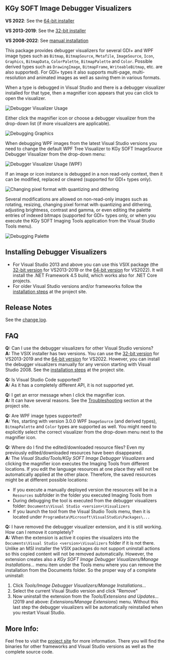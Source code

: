 ## KGy SOFT Image Debugger Visualizers

**VS 2022**: See the [64-bit installer](https://marketplace.visualstudio.com/items?itemName=KGySoft.drawing-debugger-visualizers-x64)

**VS 2013-2019**: See the [32-bit installer](https://marketplace.visualstudio.com/items?itemName=KGySoft.drawing-debugger-visualizers)

**VS 2008-2022**: See [manual installation](https://github.com/koszeggy/KGySoft.Drawing.Tools#installing-debugger-visualizers)

This package provides debugger visualizers for several  GDI+ and WPF image types such as `Bitmap`, `BitmapSource`, `Metafile`, `ImageSource`, `Icon`, `Graphics`, `BitmapData`, `ColorPalette`, `BitmapPalette` and `Color`. Possible derived types such as `DrawingImage`, `BitmapFrame`, `WriteableBitmap`, etc. are also supported). For GDI+ types it also supports multi-page, multi-resolution and animated images as well as saving them in various formats.

When a type is debugged in Visual Studio and there is a debugger visualizer installed for that type, then a magnifier icon appears that you can click to open the visualizer.

![Debugger Visualizer Usage](https://kgysoft.net/images/DebuggerVisualizerUsage.png)

Either click the magnifier icon or choose a debugger visualizer from the drop-down list (if more visualizers are applicable).

![Debugging Graphics](https://kgysoft.net/images/DebugGraphics.png)

When debugging WPF images from the latest Visual Studio versions you need to change the default WPF Tree Visualizer to KGy SOFT ImageSource Debugger Visualizer from the drop-down menu:

![Debugger Visualizer Usage (WPF)](https://kgysoft.net/images/DebuggerVisualizerWpfUsage.png)

If an image or icon instance is debugged in a non read-only context, then it can be modified, replaced or cleared (supported for GDI+ types only).

![Changing pixel format with quantizing and dithering](https://kgysoft.net/images/Quantizing.png)

Several modifications are allowed on non-read-only images such as rotating, resizing, changing pixel format with quantizing and dithering, adjusting brightness, contrast and gamma, or even editing the palette entries of indexed bitmaps (supported for GDI+ types only, or when you execute the KGy SOFT Imaging Tools application from the Visual Studio Tools menu).

![Debugging Palette](https://kgysoft.net/images/DebugPalette.png)

## Installing Debugger Visualizers

* For Visual Studio 2013 and above you can use this VSIX package (the [32-bit version](https://marketplace.visualstudio.com/items?itemName=KGySoft.drawing-debugger-visualizers) for VS2013-2019 or the [64-bit version](https://marketplace.visualstudio.com/items?itemName=KGySoft.drawing-debugger-visualizers-x64) for VS2022). It will install the .NET Framework 4.5 build, which works also for .NET Core projects.
* For older Visual Studio versions and/or frameworks follow the [installation steps](https://github.com/koszeggy/KGySoft.Drawing.Tools#installing-debugger-visualizers) at the project site.

## Release Notes

See the [change log](https://github.com/koszeggy/KGySoft.Drawing.Tools/blob/master/changelog.txt).

## FAQ

**Q:** Can I use the debugger visualizers for other Visual Studio versions?
<br/>**A:** The VSIX installer has two versions. You can use the [32-bit version](https://marketplace.visualstudio.com/items?itemName=KGySoft.drawing-debugger-visualizers) for VS2013-2019 and the [64-bit version](https://marketplace.visualstudio.com/items?itemName=KGySoft.drawing-debugger-visualizers-x64) for VS2022. However, you can install the debugger visualizers manually for any version starting with Visual Studio 2008. See the [installation steps](https://github.com/koszeggy/KGySoft.Drawing.Tools#installing-debugger-visualizers) at the project site.

**Q:** Is Visual Studio Code supported?
<br/>**A:** As it has a completely different API, it is not supported yet.

**Q:** I get an error message when I click the magnifier icon.
<br/>**A:** It can have several reasons. See the [Troubleshooting](https://github.com/koszeggy/KGySoft.Drawing.Tools#troubleshooting) section at the project site.

**Q:** Are WPF image types supported?
<br/>**A:** Yes, starting with version 3.0.0 WPF `ImageSource` (and derived types), `BitmapPalette` and `Color` types are supported as well. You might need to explicitly select the correct visualizer from the drop-down menu next to the magnifier icon.

**Q:** Where do I find the edited/downloaded resource files? Even my previously edited/downloaded resources have been disappeared.
<br/>**A:** The _Visual Studio/Tools/KGy SOFT Image Debugger Visualizers_ and clicking the magnifier icon executes the Imaging Tools from different locations. If you edit the language resources at one place they will not be automatically applied at the other place. Therefore, the saved resources might be at different possible locations:
* If you execute a manually deployed version the resources will be in a `Resources` subfolder in the folder you executed Imaging Tools from
* During debugging the tool is executed from the debugger visualizers folder: `Documents\Visual Studio <version>\Visualizers`
* If you launch the tool from the Visual Studio Tools menu, then it is located under `ProgramData\Microsoft\VisualStudio\Packages\...`

**Q:** I have removed the debugger visualizer extension, and it is still working. How can I remove it completely?
<br/>**A:** When the extension is active it copies the visualizers into the `Documents\Visual Studio <version>\Visualizers` folder if it is not there. Unlike an MSI installer the VSIX packages do not support uninstall actions so this copied content will not be removed automatically. However, the extension creates also a _KGy SOFT Image Debugger Visualizers/Manage Installations..._ menu item under the Tools menu where you can remove the installation from the Documents folder. So the proper way of a complete uninstall:
1. Click _Tools/Image Debugger Visualizers/Manage Installations..._
2. Select the current Visual Studio version and click "Remove"
3. Now uninstall the extension from the _Tools/Extensions and Updates..._ (2019 and above: _Extensions/Manage Extensions_) menu. Without this last step the debugger visualizers will be automatically reinstalled when you restart Visual Studio.

## More Info:

Feel free to visit the [project site](https://github.com/koszeggy/KGySoft.Drawing.Tools) for more information. There you will find the binaries for other frameworks and Visual Studio versions as well as the complete source code.